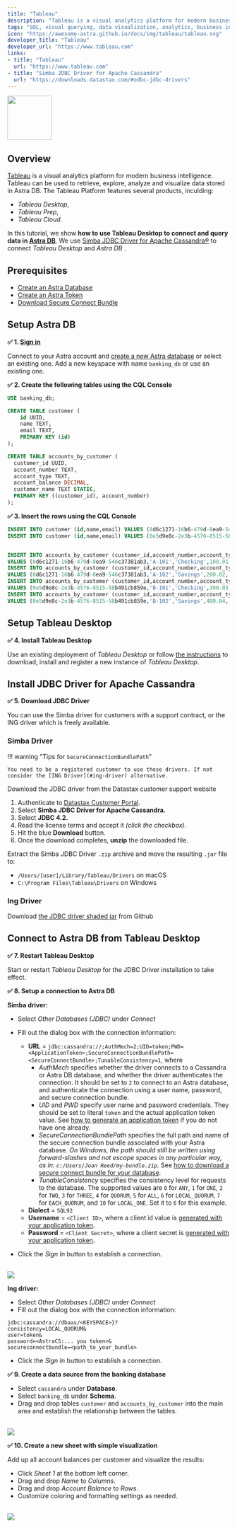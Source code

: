 ```yaml
---
title: "Tableau"
description: "Tableau is a visual analytics platform for modern business intelligence. Tableau can be used to retrieve, explore, analyze and visualize data stored in Astra DB."
tags: "SQL, visual querying, data visualization, analytics, business intelligence"
icon: "https://awesome-astra.github.io/docs/img/tableau/tableau.svg"
developer_title: "Tableau"
developer_url: "https://www.tableau.com"
links:
- title: "Tableau"
  url: "https://www.tableau.com"
- title: "Simba JDBC Driver for Apache Cassandra"
  url: "https://downloads.datastax.com/#odbc-jdbc-drivers"
---
```


<img src="https://awesome-astra.github.io/docs/img/tableau/logo-tableau.svg" height="100px" />

## Overview

[Tableau](https://www.tableau.com) is a visual analytics platform for modern business intelligence. Tableau can be used to retrieve, explore, analyze and visualize data stored in Astra DB. The Tableau Platform features several products, inculding:

- _Tableau Desktop_,
- _Tableau Prep_,
- _Tableau Cloud_.

In this tutorial, we show **how to use Tableau Desktop to connect and query data in [Astra DB](http://astra.datastax.com)**.
We use [Simba JDBC Driver for Apache Cassandra®](https://downloads.datastax.com/#odbc-jdbc-drivers) to connect _Tableau Desktop_ and _Astra DB_ .


## Prerequisites

- [Create an Astra Database](https://awesome-astra.github.io/docs/pages/astra/create-instance/)
- [Create an Astra Token](https://awesome-astra.github.io/docs/pages/astra/create-token/)
- [Download Secure Connect Bundle](https://awesome-astra.github.io/docs/pages/astra/download-scb/)

## Setup Astra DB

**<span class="nosurface" markdown="1">✅ </span>1. [Sign in](https://astra.datastax.com/)**

Connect to your Astra account and [create a new Astra database](https://awesome-astra.github.io/docs/pages/astra/create-instance/) or select an existing one. Add a new keyspace with name `banking_db` or use an existing one.

**<span class="nosurface" markdown="1">✅ </span>2. Create the following tables using the CQL Console**

```sql
USE banking_db;
```

```sql
CREATE TABLE customer (
    id UUID,
    name TEXT,
    email TEXT,
    PRIMARY KEY (id)
);

CREATE TABLE accounts_by_customer (
  customer_id UUID,
  account_number TEXT,
  account_type TEXT,
  account_balance DECIMAL,
  customer_name TEXT STATIC,
  PRIMARY KEY ((customer_id), account_number)
);
```

**<span class="nosurface" markdown="1">✅ </span>3. Insert the rows using the CQL Console**

```sql
INSERT INTO customer (id,name,email) VALUES (8d6c1271-16b6-479d-8ea9-546c37381ab3,'Alice','alice@example.org');
INSERT INTO customer (id,name,email) VALUES (0e5d9e8c-2e3b-4576-8515-58b491cb859e,'Bob','bob@example.org');


INSERT INTO accounts_by_customer (customer_id,account_number,account_type,account_balance,customer_name)
VALUES (8d6c1271-16b6-479d-8ea9-546c37381ab3,'A-101','Checking',100.01,'Alice');
INSERT INTO accounts_by_customer (customer_id,account_number,account_type,account_balance,customer_name)
VALUES (8d6c1271-16b6-479d-8ea9-546c37381ab3,'A-102','Savings',200.02,'Alice');
INSERT INTO accounts_by_customer (customer_id,account_number,account_type,account_balance,customer_name)
VALUES (0e5d9e8c-2e3b-4576-8515-58b491cb859e,'B-101','Checking',300.03,'Bob');
INSERT INTO accounts_by_customer (customer_id,account_number,account_type,account_balance,customer_name)
VALUES (0e5d9e8c-2e3b-4576-8515-58b491cb859e,'B-102','Savings',400.04,'Bob');
```

## Setup Tableau Desktop

**<span class="nosurface" markdown="1">✅ </span>4. Install Tableau Desktop**

Use an existing deployment of _Tableau Desktop_ or follow [the instructions](https://www.tableau.com/products/desktop) to download, install and register a new instance of _Tableau Desktop_.

## Install JDBC Driver for Apache Cassandra

**<span class="nosurface" markdown="1">✅ </span>5. Download JDBC Driver**

You can use the Simba driver for customers with a support contract, or the ING driver which is freely available.

### Simba Driver
!!! warning "Tips for `SecureConnectionBundlePath`"

    You need to be a registered customer to use those drivers. If not consider the [ING Driver](#ing-driver) alternative. 

Download the JDBC driver from the Datastax customer support website 

1. Authenticate to [Datastax Customer Portal](https://datastax.lightning.force.com/lightning/r/Knowledge__kav/ka06R000000BtSrQAK/view).
2. Select **Simba JDBC Driver for Apache Cassandra.**
3. Select **JDBC 4.2.**
4. Read the license terms and accept it _(click the checkbox)._
5. Hit the blue **Download** button.
6. Once the download completes, **unzip** the downloaded file.

Extract the Simba JDBC Driver `.zip` archive and move the resulting `.jar` file to:

- `/Users/[user]/Library/Tableau/Drivers` on macOS
- `C:\Program Files\Tableau\Drivers` on Windows

### Ing Driver

Download [the JDBC driver shaded jar](https://github.com/DataStax-Examples/astra-jdbc-wrapper/releases/download/4.9.0/ing-jdbc-wrapper-shaded-4.9.0.jar)  from Github

## Connect to Astra DB from Tableau Desktop

**<span class="nosurface" markdown="1">✅ </span>7. Restart Tableau Desktop**

Start or restart _Tableau Desktop_ for the JDBC Driver installation to take effect.

**<span class="nosurface" markdown="1">✅ </span>8. Setup a connection to Astra DB**

**Simba driver:**

- Select _Other Databases (JDBC)_ under _Connect_
- Fill out the dialog box with the connection information:
    - **URL** = `jdbc:cassandra://;AuthMech=2;UID=token;PWD=<ApplicationToken>;SecureConnectionBundlePath=<SecureConnectBundle>;TunableConsistency=1`, where
        - _AuthMech_ specifies whether the driver connects to a Cassandra or Astra DB database, and whether the driver authenticates the connection. It should be set to `2` to connect to an Astra database, and authenticate the connection using a user name, password, and secure connection bundle.
        - _UID_ and _PWD_ specify user name and password credentials. They should be set to literal `token` and the actual application token value. See [how to generate an application token](https://awesome-astra.github.io/docs/pages/astra/create-token/) if you do not have one already.
        - _SecureConnectionBundlePath_ specifies the full path and name of the secure connection bundle associated with your Astra database. _On Windows, the path should still be written using forward-slashes and not escape spaces in any particular way, as in: `c:/Users/Joan Reed/my-bundle.zip`._ See [how to download a secure connect bundle for your database](https://awesome-astra.github.io/docs/pages/astra/download-scb/).
        - _TunableConsistency_ specifies the consistency level for requests to the database. The supported values are `0` for `ANY`, `1` for `ONE`, `2` for `TWO`, `3` for `THREE`, `4` for `QUORUM`, `5` for `ALL`, `6` for `LOCAL_QUORUM`, `7` for `EACH_QUORUM`, and `10` for `LOCAL_ONE`. Set it to `6` for this example.
    - **Dialect** = `SQL92`
    - **Username** = `<Client ID>`, where a client id value is [generated with your application token](https://awesome-astra.github.io/docs/pages/astra/create-token/).
    - **Password** = `<Client Secret>`, where a client secret is [generated with your application token](https://awesome-astra.github.io/docs/pages/astra/create-token/). 

- Click the _Sign In_ button to establish a connection.

<br/><img src="https://awesome-astra.github.io/docs/img/tableau/connection-dialog.png" /><br/>

**Ing driver:**

- Select _Other Databases (JDBC)_ under _Connect_
- Fill out the dialog box with the connection information:

```
jdbc:cassandra://dbaas/<KEYSPACE>}?
consistency=LOCAL_QUORUM&
user=token&
password=<AstraCS:... you token>&
secureconnectbundle=<path_to_your_bundle>
``` 

- Click the _Sign In_ button to establish a connection.

**<span class="nosurface" markdown="1">✅ </span>9. Create a data source from the banking database**

- Select `cassandra` under **Database**.
- Select `banking_db` under **Schema**.
- Drag and drop tables `customer` and `accounts_by_customer` into the main area and establish the relationship between the tables.

<br/><img src="https://awesome-astra.github.io/docs/img/tableau/data-source.png" /><br/>


**<span class="nosurface" markdown="1">✅ </span>10. Create a new sheet with simple visualization**

Add up all account balances per customer and visualize the results: 

- Click _Sheet 1_ at the bottom left corner.
- Drag and drop _Name_ to _Columns_.
- Drag and drop _Account Balance_ to _Rows_.
- Customize coloring and formatting settings as needed. 

<br/><img src="https://awesome-astra.github.io/docs/img/tableau/tableau-visualization.png" /><br/>

